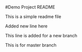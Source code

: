 #Demo Project README

This is a simple readme file

Added new line here

This line is added for a new branch

This is for master branch
